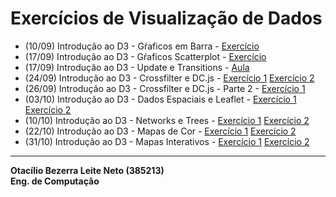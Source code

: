 # Exercícios de Visualização de Dados

* (10/09) Introdução ao D3 - Gŕaficos em Barra - [Exercício](d3_intro/movies_d3.html)
* (17/09) Introdução ao D3 - Gŕaficos Scatterplot - [Exercício](d3_scale/movies_scatter.html)
* (17/09) Introdução ao D3 - Update e Transitions - [Aula](Aulas/Aula_D3_Update/01_scatterplot.html)
* (24/09) Introdução ao D3 - Crossfilter e DC.js - [Exercício 1](d3_crossfilter/acoes.html) [Exercício 2](d3_crossfilter/movies_d3_dc.html)
* (26/09) Introdução ao D3 - Crossfilter e DC.js - Parte 2 - [Exercício 1](d3_crossfilter_2/earthquakes.html)
* (03/10) Introdução ao D3 - Dados Espaciais e Leaflet - [Exercício 1](d3_crossfilter_2/earthquakes.html) [Exercício 2](d3_crossfilter_2/chicago.html)
* (10/10) Introdução ao D3 - Networks e Trees - [Exercício 1](d3_networks_trees/songs.html) [Exercício 2](d3_networks_trees/lesmiserables.html)
* (22/10) Introdução ao D3 - Mapas de Cor - [Exercício 1](d3_color/usa.html) [Exercício 2](d3_color/crimes.html)
* (31/10) Introdução ao D3 - Mapas Interativos - [Exercício 1](d3_interactive/usa.html) [Exercício 2](d3_interactive/earthquakes.html)

---

**Otacílio Bezerra Leite Neto (385213)**  
__Eng. de Computação__